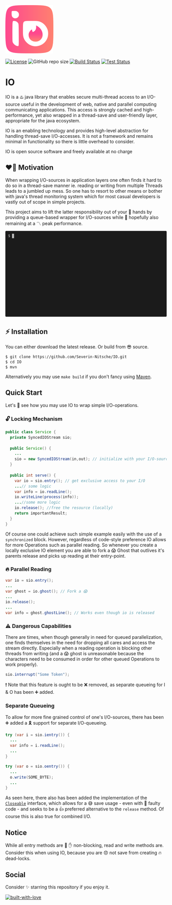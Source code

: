 ![Logo](Logo.svg)

[![License](https://img.shields.io/github/license/Severin-Nitsche/IO?color=ff69b4)](https://github.com/Severin-Nitsche/IO/blob/main/LICENSE)
![GitHub repo size](https://img.shields.io/github/repo-size/Severin-Nitsche/IO?color=blue&label=size)
[![Build Status](https://img.shields.io/github/workflow/status/Severin-Nitsche/IO/Build?logo=github)](https://github.com/Severin-Nitsche/IO/actions)
[![Test Status](https://img.shields.io/github/workflow/status/Severin-Nitsche/IO/Test?label=Tests)](https://github.com/Severin-Nitsche/IO/actions)
# IO
IO is a ♨️ java library that enables secure multi-thread access to an I/O-source useful in the development of web, native and parallel computing communicating applications. This access is strongly cached and high-performance, yet also wrapped in a thread-save and user-friendly layer, appropriate for the java ecosystem.

IO is an enabling technology and provides high-level abstraction for handling thread-save I/O-accesses. It is not a framework and remains minimal in functionality so there is little overhead to consider.

IO is open source software and freely available at no charge

## ❤️‍🔥 Motivation

When wrapping I/O-sources in application layers one often finds it hard to do so in a thread-save manner ie. reading or writing from multiple Threads leads to a jumbled up mess. So one has to resort to other means or bother with java's thread monitoring system which for most casual developers is vastly out of scope in simple projects.

This project aims to lift the latter responsibility out of your 🤝 hands by providing a queue-based wrapper for I/O-sources while 🤞 hopefully also remaining at a 〽️ peak performance.

![Terminal Example](demo.gif)

## ⚡️ Installation

You can either download the latest release. Or build from 😎 source.
```
$ git clone https://github.com/Severin-Nitsche/IO.git
$ cd IO
$ mvn
```
Alternatively you may use `make build` if you don't fancy using [Maven](https://maven.apache.org).

## Quick Start
Let's 🧐 see how you may use IO to wrap simple I/O-operations.
### 🔓 Locking Mechanism
```java
public class Service {
  private SyncedIOStream sio;

  public Service() {
    ...
    sio = new SyncedIOStream(in,out); // initialize with your I/O-sources
  }

  public int serve() {
    var io = sio.entry(); // get exclusive access to your I/O
    ...// some logic
    var info = io.readLine();
    io.writeLine(process(info));
    ...//some more logic
    io.release(); //free the resource (locally)
    return importantResult;
  }
}
```
Of course one could achieve such simple example easily with the use of a `synchronized` block. However, regardless of code-style preference IO allows for more Operations such as parallel reading. So whenever you create a locally exclusive IO element you are able to fork a 😱 Ghost that outlives it's parents release and picks up reading at their entry-point.
### 🔥 Parallel Reading
```java
var io = sio.entry();
...
var ghost = io.ghost(); // Fork a 😱
...
io.release();
...
var info = ghost.ghostLine(); // Works even though io is released
```
### ⚠️ Dangerous Capabilities
There are times, when though generally in need for queued parallelization, one finds themselves in the need for dropping all cares and access the stream directly. Especially when a reading operation is blocking other threads from writing (and a 😱  ghost is unreasonable because the characters need to be consumed in order for other queued Operations to work properly).
```java
sio.interrupt("Some Token");
```
❗️ Note that this feature is ought to be ❌ removed, as separate queueing for I & O has been ➕ added.

### Separate Queueing
To allow for more fine grained control of one's I/O-sources, there has been ➕ added a 🎗 support for separate I/O-queueing.
```java
try (var i = sio.ientry()) {
  ...
  var info = i.readLine();
  ...
}
```
```java
try (var o = sio.oentry()) {
  ...
  o.write(SOME_BYTE);
  ...
}
```
As seen here, there also has been added the implementation of the [`Closeable`](https://docs.oracle.com/en/java/javase/16/docs/api/java.base/java/io/Closeable.html) interface, which allows for a 😅 save usage - even with 💩 faulty code - and seeks to be a 👍 preferred alternative to the `release` method. Of course this is also true for combined I/O.

## Notice
While all entry methods are 🚫 ✋ non-blocking, read and write methods are. Consider this when using IO, because you are 😞 not save from creating 🔥 dead-locks.

## Social
Consider ✨ starring this repository if you enjoy it.

[![built-with-love](http://ForTheBadge.com/images/badges/built-with-love.svg)](https://GitHub.com/Severin-Nitsche/)

